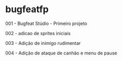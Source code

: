 # bugfeatfp
001 - Bugfeat Stúdio - Primeiro projeto

002 - adicao de sprites iniciais

003 - Adição de inimigo rudimentar

004 - Adição de ataque de canhão e menu de pause
